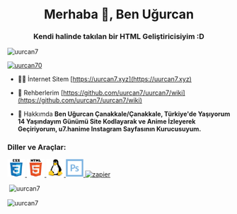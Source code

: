 <h1 align="center">Merhaba 👋, Ben Uğurcan</h1>
<h3 align="center">Kendi halinde takılan bir HTML Geliştiricisiyim :D</h3>

<p align="left"> <img src="https://komarev.com/ghpvc/?username=uurcan7&label=Profilin%20g%C3%B6r%C3%BCnt%C3%BClenme%20say%C4%B1s%C4%B1&color=fe7e9e&style=flat" alt="uurcan7" /> </p>

<p align="left"> <a href="https://twitter.com/uurcan70" target="blank"><img src="https://img.shields.io/twitter/follow/uurcan70?logo=twitter&style=for-the-badge" alt="uurcan70" /></a> </p>

- 👨‍💻 İnternet Sitem [https://uurcan7.xyz](https://uurcan7.xyz)
- 🦮 Rehberlerim [https://github.com/uurcan7/uurcan7/wiki](https://github.com/uurcan7/uurcan7/wiki)

- 💬 Hakkımda **Ben Uğurcan Çanakkale/Çanakkale, Türkiye'de Yaşıyorum 14 Yaşındayım Günümü Site Kodlayarak ve Anime İzleyerek Geçiriyorum, u7.hanime Instagram Sayfasının Kurucusuyum.**





<h3 align="left">Diller ve Araçlar:</h3>
<p align="left"> <a href="https://www.w3schools.com/css/" target="_blank"> <img src="https://raw.githubusercontent.com/devicons/devicon/master/icons/css3/css3-original-wordmark.svg" alt="css3" width="40" height="40"/> </a> <a href="https://www.w3.org/html/" target="_blank"> <img src="https://raw.githubusercontent.com/devicons/devicon/master/icons/html5/html5-original-wordmark.svg" alt="html5" width="40" height="40"/> </a> <a href="https://www.linux.org/" target="_blank"> <img src="https://raw.githubusercontent.com/devicons/devicon/master/icons/linux/linux-original.svg" alt="linux" width="40" height="40"/> </a> <a href="https://www.photoshop.com/en" target="_blank"> <img src="https://raw.githubusercontent.com/devicons/devicon/master/icons/photoshop/photoshop-line.svg" alt="photoshop" width="40" height="40"/> </a> <a href="https://zapier.com" target="_blank"> <img src="https://www.vectorlogo.zone/logos/zapier/zapier-icon.svg" alt="zapier" width="40" height="40"/> </a> </p>

<p>&nbsp;<img align="center" src="https://github-readme-stats.vercel.app/api?username=uurcan7&show_icons=true&theme=dark&title_color=fe7e9e&text_color=fe7e9e&locale=tr" alt="uurcan7" /></p>

<p><img align="center" src="https://github-readme-streak-stats.herokuapp.com/?user=uurcan7&theme=dark" alt="uurcan7" /></p>

